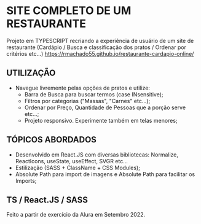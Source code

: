 # SITE COMPLETO DE UM RESTAURANTE
Projeto em TYPESCRIPT recriando a experiência de usuário de um site de restaurante (Cardápio / Busca e classificação dos pratos / Ordenar por critérios etc...)
https://rmachado55.github.io/restaurante-cardapio-online/

## UTILIZAÇÃO
- Navegue livremente pelas opções de pratos e utilize:
  - Barra de Busca para buscar termos (case INsensitive);
  - Filtros por categorias ("Massas", "Carnes" etc...);
  - Ordenar por Preço, Quantidade de Pessoas que a porção serve etc...;
  - Projeto responsivo. Experimente também em telas menores;
  
## TÓPICOS ABORDADOS
- Desenvolvido em React.JS com diversas bibliotecas: Normalize, ReactIcons, useState, useEffect, SVGR etc...
- Estilização (SASS + ClassName + CSS Modules);
- Absolute Path para import de imagens e Absolute Path para facilitar os Imports;

## TS / React.JS / SASS
Feito a partir de exercício da Alura em Setembro 2022. 
